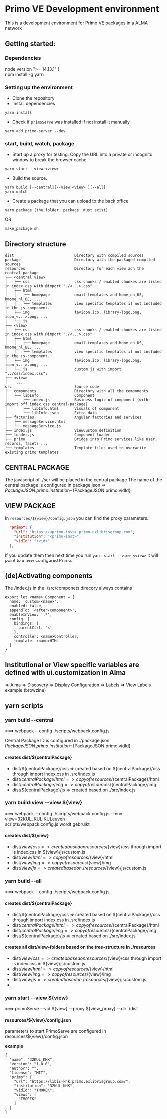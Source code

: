 # Primo VE Development environment
This is a development environment for Primo VE packages in a ALMA network

## Getting started:
### Dependencies
node version ">= 14.13.1" !  
npm install -g yarn
### Setting up the environment
- Clone the repository
- Install dependencies
```
yarn install
```
- Check if ```primoServe``` was installed if not install it manually
```
yarn add primo-server --dev
```
### start, build, watch, package
- Start up a proxy for testing. Copy the URL into a private or incognito window to break the browser cache.
```
yarn start --view <view>
```
- Build the source. 
```
yarn build [--central][--view <view> ][--all]
yarn watch
```
- Create a package that you can upload to the back office 
```
yarn package (the folder 'package' must exist)
```
OR
```
make_package.sh
```
## Directory structure
```
dist                           Directory with compiled sources  
package                        Directory with the packaged compiled sources  
resources                      Directory for each view adn the central-package
├── <central view>      
│   ├── css                    css-chunks / enabled chunkes are listed in index.css with @import "./<...>.css"
│   ├── html              
│   │   ├── homepage           email-templates and home_en_US, hmome_nl_BE, ...
│   │   └── templates          view specific templates if not included in the js-component.
│   ├── img                    favicon.ico, library-logo.png, icon_<...>.png, ...
│   └── js                     
├── <view>                      
│   ├── css                    css-chunks / enabled chunkes are listed in index.css with @import "./<...>.css"
│   ├── html             
│   │   ├── homepage           email-templates and home_en_US, hmome_nl_BE, ...
│   │   └── templates          view specific templates if not included in the js-component.
│   ├── img                    favicon.ico, library-logo.png, icon_<...>.png, ...
│   └── js                     custom.js with import "../css/index.css";
├── <view>                     
│    ....
src                            Source code  
├── components                 Directory with all the components  
│   └── libInfo                Component  
│       ├── index.js           Business logic of component (with import off index.css central-package) 
│       ├── libInfo.html       Visuals of component  
│       └── libInfo.json       Extra data  
├── factories                  Angular factories and services 
│   ├── messageService.html  
│   └── messageService.js  
├── index.js                   ViewCustom definition  
├── loader.js                  Component loader  
├── primo                      Bridge into Primo services like user, records, facets ...  
└── templates                  Template files used to overwrite existing primo templates  
```
## CENTRAL PACKAGE
The javascript of ./scr will be placed in the central package 
The name of the central package is configured in package.json => ${PackageJSON.primo.institution}-${PackageJSON.primo.vidId}  


## VIEW PACKAGE
In ```resources/${view}/config.json``` you can find the proxy parameters. 
```json
  "primo": {
    "url": "https://<primo-inst>.primo.exlibrisgroup.com",
    "institution": "<primo-inst>",
    "vidId": "<vid>"
  },
```
If you update them then next time you run ```yarn start --view <view>``` it will point to a new configured Primo. 

## (de)Activating components
The /index.js in the ./src/componets direcory always contains  
```
export let <name> Component = {
  name: 'custom-<name>',  
  enabled: false,
  appendTo: '<after-component>',
  enableInView: '.*',
  config: {  
    bindings: {
      parentCtrl: '<'
    },
    controller: <name>Controller,
    template: <name>HTML
  }
}
```
## Institutional or View specific variables are defined with ui.customization in Alma
=> Alma => Discovery => Display Configuration => Labels => View Labels
example (browzine)

## yarn scripts
### yarn build --central
===> webpack --config ./scripts/webpack.config.js

Central Package ID is configured in ./package.json  
${PackageJSON.primo.institution}-${PackageJSON.primo.vidId}   

#### creates dist/${centralPackage}
- dist/${centralPackage}/css  => created based on ${centralPackage}/css through import index.css in .src/index.js  
- dist/${centralPackage}/html => copy of resources/${centralPackage}/html  
- dist/${centralPackage}/img  => copy of resources/${centralPackage}/img  
- dist/${centralPackage}/js   => created based on ./src/index.js  

### yarn build:view --view ${view}
===> webpack --config ./scripts/webpack.config.js --env view=32KUL_KUL:KULeuven  
   scripts/webpack.config.js wordt gebruikt

#### creates dist/${view}
- dist/${view}/css  => created based on resources/${view}/css through import is index.css in ${view}/js/custom.js  
- dist/${view}/html => copy of resources/${view}/html  
- dist/${view}/img  => copy of resources/${view}/img  
- dist/${view}/js   => created based on ./resources/${view}/js/custom.js  

### yarn build --all
===> webpack --config ./scripts/webpack.config.js 

#### creates dist/${centralPackage} 
- dist/${centralPackage}/css  => created based on ${centralPackage}/css through import index.css in .src/index.js  
- dist/${centralPackage}/html => copy of resources/${centralPackage}/html  
- dist/${centralPackage}/img  => copy of resources/${centralPackage}/img  
- dist/${centralPackage}/js   => created based on ./src/index.js  

#### creates all dist/view-folders based on the tree-structure in ./resources
- dist/${view}/css  => created based on resources/${view}/css through import is index.css in ${view}/js/custom.js  
- dist/${view}/html => copy of resources/${view}/html  
- dist/${view}/img  => copy of resources/${view}/img  
- dist/${view}/js   => created based on ./resources/${view}/js/custom.js  
- 
### yarn start --view ${view}
===> primoServe --vid ${view} --proxy ${view_proxy} --dir ./dist   

#### resources/${view}/config.json
parameters to start PrimoServe are configured in  resources/${view}/config.json  

**example**
```
{
  "name": "32KUL_KHK",
  "version": "1.0.0",
  "author": "",
  "license": "MIT",
  "primo": {
    "url": "https://libis-khk.primo.exlibrisgroup.com/",
    "institution": "32KUL_KHK",
    "vidId": "TMOREK",
    "views": [
      "TMOREK"
    ]
  }
}
```

